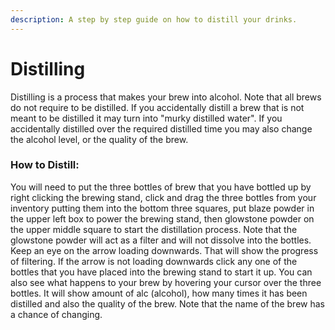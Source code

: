 ```yaml
---
description: A step by step guide on how to distill your drinks.
---
```


# Distilling

Distilling is a process that makes your brew into alcohol. Note that all brews do not require to be distilled. If you accidentally distill a brew that is not meant to be distilled it may turn into "murky distilled water". If you accidentally distilled over the required distilled time you may also change the alcohol level, or the quality of the brew.&#x20;

### How to Distill:

You will need to put the three bottles of brew that you have bottled up by right clicking the brewing stand, click and drag the three bottles from your inventory putting them into the bottom three squares, put blaze powder in the upper left box to power the brewing stand, then glowstone powder on the upper middle square to start the distillation process. Note that the glowstone powder will act as a filter and will not dissolve into the bottles. Keep an eye on the arrow loading downwards. That will show the progress of filtering. If the arrow is not loading downwards click any one of the bottles that you have placed into the brewing stand to start it up. You can also see what happens to your brew by hovering your cursor over the three bottles. It will show amount of alc (alcohol), how many times it has been distilled and also the quality of the brew. Note that the name of the brew has a chance of changing.
